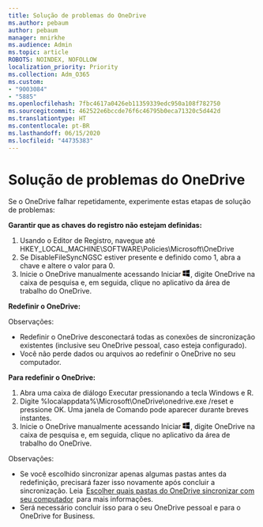 ```yaml
---
title: Solução de problemas do OneDrive
ms.author: pebaum
author: pebaum
manager: mnirkhe
ms.audience: Admin
ms.topic: article
ROBOTS: NOINDEX, NOFOLLOW
localization_priority: Priority
ms.collection: Adm_O365
ms.custom:
- "9003084"
- "5885"
ms.openlocfilehash: 7fbc4617a0426eb11359339edc950a108f782750
ms.sourcegitcommit: 462522e6bccde76f6c46795b0eca71320c5d442d
ms.translationtype: HT
ms.contentlocale: pt-BR
ms.lasthandoff: 06/15/2020
ms.locfileid: "44735383"
---
```

# <a name="troubleshoot-onedrive-crashes"></a>Solução de problemas do OneDrive

Se o OneDrive falhar repetidamente, experimente estas etapas de solução de problemas:

**Garantir que as chaves do registro não estejam definidas:**

1. Usando o Editor de Registro, navegue até HKEY_LOCAL_MACHINE\SOFTWARE\Policies\Microsoft\OneDrive
2. Se DisableFileSyncNGSC estiver presente e definido como 1, abra a chave e altere o valor para 0.
3. Inicie o OneDrive manualmente acessando Iniciar ![Pressione a tecla Windows](data:image/png;base64,iVBORw0KGgoAAAANSUhEUgAAABEAAAAOCAYAAADJ7fe0AAAAAXNSR0IArs4c6QAAAARnQU1BAACxjwv8YQUAAAAJcEhZcwAADsQAAA7EAZUrDhsAAADxSURBVDhPY/wPBAx4wR+Gd6/fM7x9/ZTh9ZuXDGdPnWE4tH0rw/UHDxlaVp9kCDCSYWABKfv35wfD+/cfGV4+fcLw5uVjhlOXzzFsX/qWYebmZAZPWWOGO2DD8ACQS9Y3e4Bcg4Y9/t94fPa/CoY4Aq8/+xik/T8TkEMxGDyGgANWwSqeobvbGSyAADIM3BwCDKXd3QyfoCLoQEGAA0xTxSWjsYMJwLHjkruU4UXSJ4YnT54x3Dh/luHmjfMMmw9wMjCDlRAGBDPgjy8fGT5//8rw9P4Thge3zzNcvXmDYevmfQzXb1xlmH/0ATADyjAAAKdWkD3ZSwNeAAAAAElFTkSuQmCC), digite OneDrive na caixa de pesquisa e, em seguida, clique no aplicativo da área de trabalho do OneDrive.

**Redefinir o OneDrive:**

Observações:

- Redefinir o OneDrive desconectará todas as conexões de sincronização existentes (inclusive seu OneDrive pessoal, caso esteja configurado).
- Você não perde dados ou arquivos ao redefinir o OneDrive no seu computador.

**Para redefinir o OneDrive:**

1. Abra uma caixa de diálogo Executar pressionando a tecla Windows e R.
2. Digite %localappdata%\Microsoft\OneDrive\onedrive.exe /reset e pressione OK. Uma janela de Comando pode aparecer durante breves instantes.
3. Inicie o OneDrive manualmente acessando Iniciar ![Pressione a tecla Windows](data:image/png;base64,iVBORw0KGgoAAAANSUhEUgAAABEAAAAOCAYAAADJ7fe0AAAAAXNSR0IArs4c6QAAAARnQU1BAACxjwv8YQUAAAAJcEhZcwAADsQAAA7EAZUrDhsAAADxSURBVDhPY/wPBAx4wR+Gd6/fM7x9/ZTh9ZuXDGdPnWE4tH0rw/UHDxlaVp9kCDCSYWABKfv35wfD+/cfGV4+fcLw5uVjhlOXzzFsX/qWYebmZAZPWWOGO2DD8ACQS9Y3e4Bcg4Y9/t94fPa/CoY4Aq8/+xik/T8TkEMxGDyGgANWwSqeobvbGSyAADIM3BwCDKXd3QyfoCLoQEGAA0xTxSWjsYMJwLHjkruU4UXSJ4YnT54x3Dh/luHmjfMMmw9wMjCDlRAGBDPgjy8fGT5//8rw9P4Thge3zzNcvXmDYevmfQzXb1xlmH/0ATADyjAAAKdWkD3ZSwNeAAAAAElFTkSuQmCC), digite OneDrive na caixa de pesquisa e, em seguida, clique no aplicativo da área de trabalho do OneDrive.

Observações:

- Se você escolhido sincronizar apenas algumas pastas antes da redefinição, precisará fazer isso novamente após concluir a sincronização. Leia  [Escolher quais pastas do OneDrive sincronizar com seu computador](https://support.office.com/article/98b8b011-8b94-419b-aa95-a14ff2415e85)  para mais informações.
- Será necessário concluir isso para o seu OneDrive pessoal e para o OneDrive for Business.